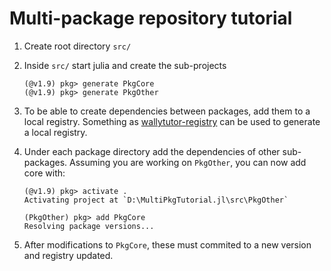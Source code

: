 # Multi-package repository tutorial

1. Create root directory `src/`
1. Inside `src/` start julia and create the sub-projects

    ```@julia-repl
    (@v1.9) pkg> generate PkgCore
    (@v1.9) pkg> generate PkgOther
    ```

1. To be able to create dependencies between packages, add them to a local registry. Something as [wallytutor-registry](https://github.com/wallytutor/wallytutor-registry) can be used to generate a local registry.
1. Under each package directory add the dependencies of other sub-packages. Assuming you are working on `PkgOther`, you can now add core with:

    ```@julia-repl
    (@v1.9) pkg> activate .
    Activating project at `D:\MultiPkgTutorial.jl\src\PkgOther`

    (PkgOther) pkg> add PkgCore
    Resolving package versions...
    ```

1. After modifications to `PkgCore`, these must commited to a new version and registry updated.
